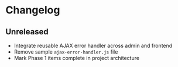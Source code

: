 # Changelog

## Unreleased
- Integrate reusable AJAX error handler across admin and frontend
- Remove sample `ajax-error-handler.js` file
- Mark Phase 1 items complete in project architecture
